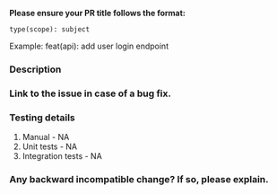 **Please ensure your PR title follows the format:**
```
type(scope): subject
```
Example:
feat(api): add user login endpoint

### Description

### Link to the issue in case of a bug fix.


### Testing details
1. Manual - NA
2. Unit tests - NA
3. Integration tests - NA

### Any backward incompatible change? If so, please explain.
